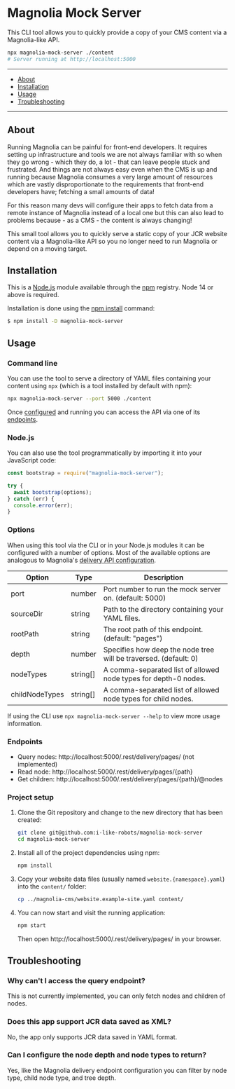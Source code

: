 # Magnolia Mock Server

This CLI tool allows you to quickly provide a copy of your CMS content via a Magnolia-like API.

```bash
npx magnolia-mock-server ./content
# Server running at http://localhost:5000
```

---

- [About](#about)
- [Installation](#installation)
- [Usage](#usage)
- [Troubleshooting](#troubleshooting)

---

## About

Running Magnolia can be painful for front-end developers. It requires setting up infrastructure and tools we are not always familiar with so when they go wrong - which they do, a lot - that can leave people stuck and frustrated. And things are not always easy even when the CMS is up and running because Magnolia consumes a very large amount of resources which are vastly disproportionate to the requirements that front-end developers have; fetching a small amounts of data!

For this reason many devs will configure their apps to fetch data from a remote instance of Magnolia instead of a local one but this can also lead to problems because - as a CMS - the content is always changing!

This small tool allows you to quickly serve a static copy of your JCR website content via a Magnolia-like API so you no longer need to run Magnolia or depend on a moving target.

## Installation

This is a [Node.js] module available through the [npm] registry. Node 14 or above is required.

Installation is done using the [npm install] command:

```sh
$ npm install -D magnolia-mock-server
```

[node.js]: https://nodejs.org/
[npm]: http://npmjs.com/
[npm install]: https://docs.npmjs.com/getting-started/installing-npm-packages-locally

## Usage

### Command line

You can use the tool to serve a directory of YAML files containing your content using `npx` (which is a tool installed by default with npm):

```bash
npx magnolia-mock-server --port 5000 ./content
```

Once [configured](#options) and running you can access the API via one of its [endpoints](#endpoints).

### Node.js

You can also use the tool programmatically by importing it into your JavaScript code:

```js
const bootstrap = require("magnolia-mock-server");

try {
  await bootstrap(options);
} catch (err) {
  console.error(err);
}
```

### Options

When using this tool via the CLI or in your Node.js modules it can be configured with a number of options. Most of the available options are analogous to Magnolia's [delivery API configuration](https://docs.magnolia-cms.com/product-docs/6.2/Developing/API/Delivery-API.html#_properties).

| Option         | Type     | Description                                                      |
|----------------|----------|------------------------------------------------------------------|
| port           | number   | Port number to run the mock server on. (default: 5000)           |
| sourceDir      | string   | Path to the directory containing your YAML files.                |
| rootPath       | string   | The root path of this endpoint. (default: "pages")               |
| depth          | number   | Specifies how deep the node tree will be traversed. (default: 0) |
| nodeTypes      | string[] | A comma-separated list of allowed node types for depth-0 nodes.  |
| childNodeTypes | string[] | A comma-separated list of allowed node types for child nodes.    |

If using the CLI use `npx magnolia-mock-server --help` to view more usage information.

### Endpoints

- Query nodes: http://localhost:5000/.rest/delivery/pages/ (not implemented)
- Read node: http://localhost:5000/.rest/delivery/pages/{path}
- Get children: http://localhost:5000/.rest/delivery/pages/{path}/@nodes

### Project setup

1. Clone the Git repository and change to the new directory that has been created:

   ```bash
   git clone git@github.com:i-like-robots/magnolia-mock-server
   cd magnolia-mock-server
   ```

2. Install all of the project dependencies using npm:

   ```bash
   npm install
   ```

3. Copy your website data files (usually named `website.{namespace}.yaml`) into the `content/` folder:

   ```bash
   cp ../magnolia-cms/website.example-site.yaml content/
   ```

4. You can now start and visit the running application:

   ```bash
   npm start
   ```

   Then open http://localhost:5000/.rest/delivery/pages/ in your browser.

## Troubleshooting

### Why can't I access the query endpoint?

This is not currently implemented, you can only fetch nodes and children of nodes.

### Does this app support JCR data saved as XML?

No, the app only supports JCR data saved in YAML format.

### Can I configure the node depth and node types to return?

Yes, like the Magnolia delivery endpoint configuration you can filter by node type, child node type, and tree depth.
